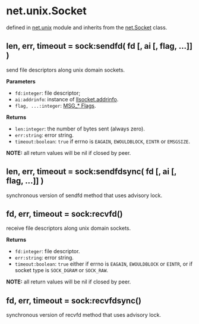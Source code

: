 # net.unix.Socket

defined in [net.unix](../lib/unix.lua) module and inherits from the [net.Socket](net_socket.md) class.


## len, err, timeout = sock:sendfd( fd [, ai [, flag, ...]] )

send file descriptors along unix domain sockets.

**Parameters**

- `fd:integer`: file descriptor;
- `ai:addrinfo`: instance of [llsocket.addrinfo](https://github.com/mah0x211/lua-llsocket#llsocketaddrinfo-instance-methods).
- `flag, ...:integer`: [MSG_* Flags](constants.md#msg_-flags).

**Returns**

- `len:integer`: the number of bytes sent (always zero).
- `err:string`: error string.
- `timeout:boolean`: `true` if errno is `EAGAIN`, `EWOULDBLOCK`, `EINTR` or `EMSGSIZE`.

**NOTE:** all return values will be nil if closed by peer.


## len, err, timeout = sock:sendfdsync( fd [, ai [, flag, ...]] )

synchronous version of sendfd method that uses advisory lock.


## fd, err, timeout = sock:recvfd()

receive file descriptors along unix domain sockets.

**Returns**

- `fd:integer`: file descriptor.
- `err:string`: error string.
- `timeout:boolean`: `true` either if errno is `EAGAIN`, `EWOULDBLOCK` or `EINTR`, or if socket type is `SOCK_DGRAM` or `SOCK_RAW`.

**NOTE:** all return values will be nil if closed by peer.


## fd, err, timeout = sock:recvfdsync()

synchronous version of recvfd method that uses advisory lock.



